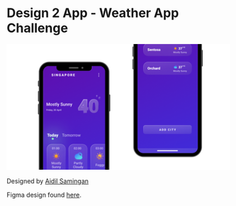 # Design 2 App - Weather App Challenge

![travel app](assets/screenshots/thumbnail.png)

Designed by [Aidil Samingan](https://www.linkedin.com/in/aidilsamingan/)

Figma design found [here](https://gum.co/RyUPy).




